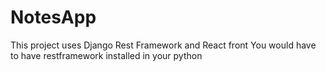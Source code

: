 # NotesApp
This project uses Django Rest Framework and React front
You would have to have restframework installed in your python
